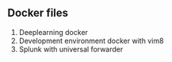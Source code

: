 ## Docker files

1. Deeplearning docker
2. Development environment docker with vim8
3. Splunk with universal forwarder
